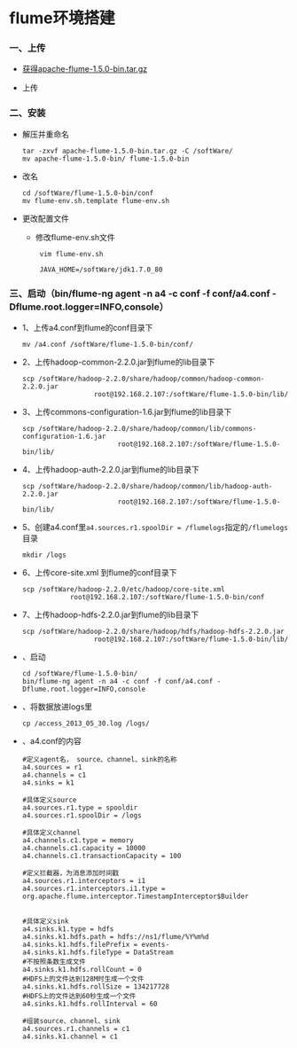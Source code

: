 # flume环境搭建

### 一、上传

* [获得apache-flume-1.5.0-bin.tar.gz](https://github.com/sunnyandgood/BigData/blob/master/flume/apache-flume-1.5.0-bin.tar.gz)

* 上传

### 二、安装

* 解压并重命名

      tar -zxvf apache-flume-1.5.0-bin.tar.gz -C /softWare/
      mv apache-flume-1.5.0-bin/ flume-1.5.0-bin

* 改名

      cd /softWare/flume-1.5.0-bin/conf
      mv flume-env.sh.template flume-env.sh

* 更改配置文件

     * 修改flume-env.sh文件
     
            vim flume-env.sh
            
            JAVA_HOME=/softWare/jdk1.7.0_80     

### 三、启动（bin/flume-ng agent -n a4 -c conf -f conf/a4.conf -Dflume.root.logger=INFO,console）

* 1、上传a4.conf到flume的conf目录下

      mv /a4.conf /softWare/flume-1.5.0-bin/conf/

* 2、上传hadoop-common-2.2.0.jar到flume的lib目录下

      scp /softWare/hadoop-2.2.0/share/hadoop/common/hadoop-common-2.2.0.jar 
                        root@192.168.2.107:/softWare/flume-1.5.0-bin/lib/

* 3、上传commons-configuration-1.6.jar到flume的lib目录下

      scp /softWare/hadoop-2.2.0/share/hadoop/common/lib/commons-configuration-1.6.jar 
                              root@192.168.2.107:/softWare/flume-1.5.0-bin/lib/

* 4、上传hadoop-auth-2.2.0.jar到flume的lib目录下

      scp /softWare/hadoop-2.2.0/share/hadoop/common/lib/hadoop-auth-2.2.0.jar 
                              root@192.168.2.107:/softWare/flume-1.5.0-bin/lib/

* 5、创建a4.conf里`a4.sources.r1.spoolDir = /flumelogs`指定的`/flumelogs`目录
      
      mkdir /logs

* 6、上传core-site.xml 到flume的conf目录下

      scp /softWare/hadoop-2.2.0/etc/hadoop/core-site.xml 
                  root@192.168.2.107:/softWare/flume-1.5.0-bin/conf

* 7、上传hadoop-hdfs-2.2.0.jar到flume的lib目录下

      scp /softWare/hadoop-2.2.0/share/hadoop/hdfs/hadoop-hdfs-2.2.0.jar 
                        root@192.168.2.107:/softWare/flume-1.5.0-bin/lib/

* 、启动

      cd /softWare/flume-1.5.0-bin/
      bin/flume-ng agent -n a4 -c conf -f conf/a4.conf -Dflume.root.logger=INFO,console


* 、将数据放进logs里

      cp /access_2013_05_30.log /logs/




* 、a4.conf的内容

      #定义agent名， source、channel、sink的名称
      a4.sources = r1
      a4.channels = c1
      a4.sinks = k1

      #具体定义source
      a4.sources.r1.type = spooldir
      a4.sources.r1.spoolDir = /logs

      #具体定义channel
      a4.channels.c1.type = memory
      a4.channels.c1.capacity = 10000
      a4.channels.c1.transactionCapacity = 100

      #定义拦截器，为消息添加时间戳
      a4.sources.r1.interceptors = i1
      a4.sources.r1.interceptors.i1.type = org.apache.flume.interceptor.TimestampInterceptor$Builder


      #具体定义sink
      a4.sinks.k1.type = hdfs
      a4.sinks.k1.hdfs.path = hdfs://ns1/flume/%Y%m%d
      a4.sinks.k1.hdfs.filePrefix = events-
      a4.sinks.k1.hdfs.fileType = DataStream
      #不按照条数生成文件
      a4.sinks.k1.hdfs.rollCount = 0
      #HDFS上的文件达到128M时生成一个文件
      a4.sinks.k1.hdfs.rollSize = 134217728
      #HDFS上的文件达到60秒生成一个文件
      a4.sinks.k1.hdfs.rollInterval = 60

      #组装source、channel、sink
      a4.sources.r1.channels = c1
      a4.sinks.k1.channel = c1
